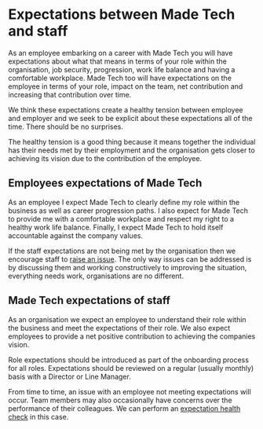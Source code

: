 # Expectations between Made Tech and staff

As an employee embarking on a career with Made Tech you will have expectations about what that means in terms of your role within the organisation, job security, progression, work life balance and having a comfortable workplace. Made Tech too will have expectations on the employee in terms of your role, impact on the team, net contribution and increasing that contribution over time.

We think these expectations create a healthy tension between employee and employer and we seek to be explicit about these expectations all of the time. There should be no surprises.

The healthy tension is a good thing because it means together the individual has their needs met by their employment and the organisation gets closer to achieving its vision due to the contribution of the employee.

## Employees expectations of Made Tech

As an employee I expect Made Tech to clearly define my role within the business as well as career progression paths. I also expect for Made Tech to provide me with a comfortable workplace and respect my right to a healthy work life balance. Finally, I expect Made Tech to hold itself accountable against the company values.

If the staff expectations are not being met by the organisation then we encourage staff to [raise an issue](../welfare/raising_an_issue.md). The only way issues can be addressed is by discussing them and working constructively to improving the situation, everything needs work, organisations are no different.

## Made Tech expectations of staff

As an organisation we expect an employee to understand their role within the business and meet the expectations of their role. We also expect employees to provide a net positive contribution to achieving the companies vision.

Role expectations should be introduced as part of the onboarding process for all roles. Expectations should be reviewed on a regular (usually monthly) basis with a Director or Line Manager.

From time to time, an issue with an employee not meeting expectations will occur. Team members may also occasionally have concerns over the performance of their colleagues. We can perform an [expectation health check](#expectation_health_check.md) in this case.
